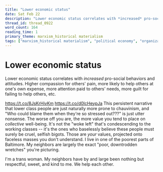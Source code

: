 ```yaml
---
title: "Lower economic status"
date: Sat Feb 22
description: "Lower economic status correlates with *increased* pro-social behaviors and attitudes."
thread_id: thread_0922
word_count: 164
reading_time: 1
primary_theme: marxism_historical materialism
tags: ["marxism_historical materialism", "political economy", "organizational theory"]
---
```


# Lower economic status

Lower economic status correlates with *increased* pro-social behaviors and attitudes. Higher compassion for others' pain, more likely to help others at one's own expense, more attention paid to others' needs, more guilt for failing to help others, etc.

https://t.co/8JsKrHivKm https://t.co/d0lcHeypJa This persistent narrative that lower class people are just naturally more prone to chauvinism, and "Who could blame them when they're so stressed out???" is just utter nonsense. The worse off you are, the more value you tend to place on *collective* well-being. It's not the "woke left" that's condescending to the working classes -- it's the ones who baselessly believe these people must surely be cruel, selfish bigots. Those are *your* values, projected onto faceless masses you don't understand. I live in one of the poorest parts of Baltimore. My neighbors are largely the exact "poor, downtrodden wretches" you're picturing.

I'm a trans woman. My neighbors have by and large been nothing but respectful, sweet, and kind to me. We help each other.